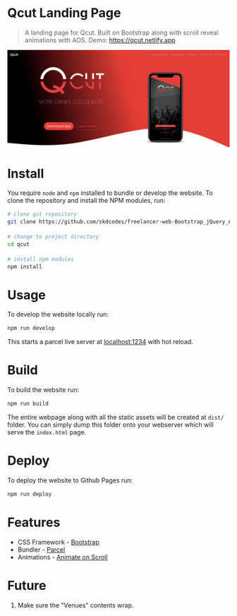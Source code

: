 # Qcut Landing Page

> A landing page for Qcut. Built on Bootstrap along with scroll reveal animations with AOS. Demo: https://qcut.netlify.app

![](screenshot.png)

# Install

You require `node` and `npm` installed to bundle or develop the website. To clone the repository and install the NPM modules, run:

```bash
# clone git repository
git clone https://github.com/skdcodes/freelancer-web-Bootstrap_jQuery_AOS-Qcut_Landing_Page.git qcut

# change to project directory
cd qcut

# install npm modules
npm install
```

# Usage

To develop the website locally run:

```bash
npm run develop
```

This starts a parcel live server at [localhost:1234](http://localhost:1234) with hot reload.

# Build

To build the website run:

```bash
npm run build
```

The entire webpage along with all the static assets will be created at `dist/` folder. You can simply dump this folder onto your webserver which will serve the `index.html` page.

# Deploy

To deploy the website to Github Pages run:

```bash
npm run deploy
```

# Features

- CSS Framework - [Bootstrap](https://getbootstrap.com/)
- Bundler - [Parcel](https://parceljs.org/)
- Animations - [Animate on Scroll](http://michalsnik.github.io/aos/)

# Future

1. Make sure the "Venues" contents wrap.
